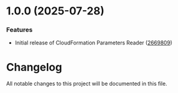 # 1.0.0 (2025-07-28)


### Features

* Initial release of CloudFormation Parameters Reader ([2669809](https://github.com/subhamay-bhattacharyya-gha/cfn-read-deployment-params-action/commit/2669809b4e67b11237bc6200c3855c2bbc04d1d4))

# Changelog

All notable changes to this project will be documented in this file.
